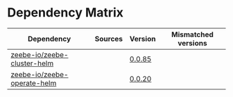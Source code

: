 # Dependency Matrix

Dependency | Sources | Version | Mismatched versions
---------- | ------- | ------- | -------------------
[zeebe-io/zeebe-cluster-helm](https://github.com/zeebe-io/zeebe-cluster-helm) |  | [0.0.85](https://github.com/zeebe-io/zeebe-cluster-helm/releases/tag/v0.0.85) | 
[zeebe-io/zeebe-operate-helm](https://github.com/zeebe-io/zeebe-operate-helm) |  | [0.0.20](https://github.com/zeebe-io/zeebe-operate-helm/releases/tag/v0.0.20) | 
